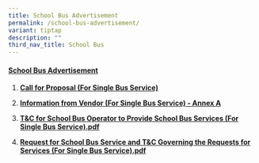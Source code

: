 ```yaml
---
title: School Bus Advertisement
permalink: /school-bus-advertisement/
variant: tiptap
description: ""
third_nav_title: School Bus
---
```

<h4><strong><u>School Bus Advertisement</u></strong></h4>
<ol data-tight="true" class="tight">
<li>
<p><strong><a href="https://drive.google.com/file/d/1getc821GZ6OV2owl6_203eUltbGD2WZA/view?usp=drive_link" rel="noopener noreferrer nofollow" target="_blank">Call for Proposal (For Single Bus Service)</a></strong>
</p>
</li>
<li>
<p><strong><a href="https://drive.google.com/file/d/1eWoLc1Y7sGFUXuQkiSGWt_py82zZCFZy/view?usp=drive_link" rel="noopener noreferrer nofollow" target="_blank">Information from Vendor (For Single Bus Service) - Annex A</a></strong>
</p>
</li>
<li>
<p><strong><a href="https://drive.google.com/file/d/1zCrjxMLYLOh8s3cyFt6IJioSC9M9VsWG/view?usp=drive_link" rel="noopener noreferrer nofollow" target="_blank">T&amp;C for School Bus Operator to Provide School Bus Services (For Single Bus Service).pdf</a></strong>
</p>
</li>
<li>
<p><strong><a href="https://drive.google.com/file/d/1Lq6KYvBU5sOyJAhw_AsjOPvQRnlM2pFY/view?usp=drive_link" rel="noopener noreferrer nofollow" target="_blank">Request for School Bus Service and T&amp;C Governing the Requests for Services (For Single Bus Service).pdf</a></strong>
</p>
</li>
</ol>
<p></p>